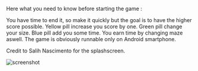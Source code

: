 Here what you need to know before starting the game :

You have time to end it, so make it quickly but the goal is to have the higher score possible.
Yellow pill increase you score by one.
Green pill change your size.
Blue pill add you some time.
You earn time by changing maze aswell.
The game is obviously runnable only on Android smartphone.

Credit to Salih Nascimento for the splashscreen.

![screenshot](https://user-images.githubusercontent.com/43404352/70185720-a1be8f00-16ea-11ea-84c4-90846f889906.PNG)
